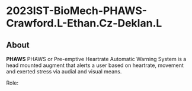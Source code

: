 # 2023IST-BioMech-PHAWS-Crawford.L-Ethan.Cz-Deklan.L
## About
**PHAWS**
PHAWS or Pre-emptive Heartrate Automatic Warning System is a head mounted augment that alerts a user based on heartrate, movement and exerted stress via audial and visual means. 

Role:



